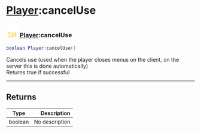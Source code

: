 # [Player](../player/README.md):cancelUse

### <img src="../../.gitbook/assets/shared.png" width="32" height="32" /> [Player](../player/README.md):cancelUse

```lua
boolean Player:cancelUse()
```

Cancels use (used when the player closes menus on the client, on the server this is done automatically)<br>Returns true if successful<br>

-----------------
## Returns

| Type   | Description |
| ------ | ----------: |
| boolean | No description |
